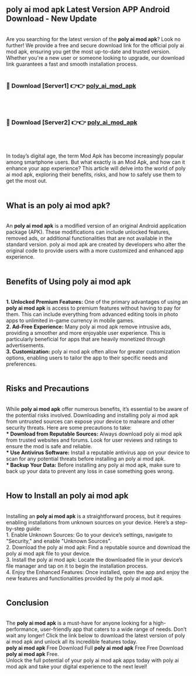 ## poly ai mod apk Latest Version APP Android Download - New Update
<br>
Are you searching for the latest version of the <strong>poly ai mod apk</strong>? Look no further! We provide a free and secure download link for the official poly ai mod apk, ensuring you get the most up-to-date and trusted version. Whether you're a new user or someone looking to upgrade, our download link guarantees a fast and smooth installation process.
<br>
<br>
<h3>🔴 Download [Server1] 👉👉 <a href="https://modyolo.store/poly+ai+mod+apk">poly_ai_mod_apk</a></h3><br>
<br>
<h3>🔴 Download [Server2] 👉👉 <a href="https://modyolo.store/poly+ai+mod+apk">poly_ai_mod_apk</a></h3><br>
<br>
<br>
In today’s digital age, the term Mod Apk has become increasingly popular among smartphone users. But what exactly is an Mod Apk, and how can it enhance your app experience? This article will delve into the world of poly ai mod apk, exploring their benefits, risks, and how to safely use them to get the most out.
<br>
<br>
<h2>What is an poly ai mod apk?</h2>
<br>
An <strong>poly ai mod apk</strong> is a modified version of an original Android application package (APK). These modifications can include unlocked features, removed ads, or additional functionalities that are not available in the standard version. poly ai mod apk are created by developers who alter the original code to provide users with a more customized and enhanced app experience.
<br>
<br>
<h2>Benefits of Using poly ai mod apk</h2>
<br>
<strong> 1. Unlocked Premium Features:</strong> One of the primary advantages of using an <strong>poly ai mod apk</strong> is access to premium features without having to pay for them. This can include everything from advanced editing tools in photo apps to unlimited in-game currency in mobile games.
<br>
<strong> 2. Ad-Free Experience:</strong> Many poly ai mod apk remove intrusive ads, providing a smoother and more enjoyable user experience. This is particularly beneficial for apps that are heavily monetized through advertisements.
<br>
<strong> 3. Customization:</strong> poly ai mod apk often allow for greater customization options, enabling users to tailor the app to their specific needs and preferences.
<br>
<br>
<h2>Risks and Precautions</h2>
<br>
While <strong>poly ai mod apk</strong> offer numerous benefits, it’s essential to be aware of the potential risks involved. Downloading and installing poly ai mod apk from untrusted sources can expose your device to malware and other security threats. Here are some precautions to take:
<br>
<strong> * Download from Reputable Sources:</strong> Always download poly ai mod apk from trusted websites and forums. Look for user reviews and ratings to ensure the mod is safe and reliable.
<br>
<strong> * Use Antivirus Software:</strong> Install a reputable antivirus app on your device to scan for any potential threats before installing an poly ai mod apk.
<br>
<strong> * Backup Your Data:</strong> Before installing any poly ai mod apk, make sure to back up your data to prevent any loss in case something goes wrong.
<br>
<br>
<h2>How to Install an poly ai mod apk</h2>
<br>
Installing an <strong>poly ai mod apk</strong> is a straightforward process, but it requires enabling installations from unknown sources on your device. Here’s a step-by-step guide:
<br>
 1. Enable Unknown Sources: Go to your device’s settings, navigate to "Security," and enable "Unknown Sources".
<br>
 2. Download the poly ai mod apk: Find a reputable source and download the poly ai mod apk file to your device.
<br>
 3. Install the poly ai mod apk: Locate the downloaded file in your device’s file manager and tap on it to begin the installation process.
<br>
 4. Enjoy the Enhanced Features: Once installed, open the app and enjoy the new features and functionalities provided by the poly ai mod apk.
<br>
<br>
<h2><strong>Conclusion</strong></h2>
<br>
The <strong>poly ai mod apk</strong> is a must-have for anyone looking for a high-performance, user-friendly app that caters to a wide range of needs. Don’t wait any longer! Click the link below to download the latest version of poly ai mod apk and unlock all its incredible features today.
<br>
<strong>poly ai mod apk</strong> Free Download Full <strong>poly ai mod apk</strong> Free Free Download <strong>poly ai mod apk</strong> Free.
<br>
Unlock the full potential of your poly ai mod apk apps today with poly ai mod apk and take your digital experience to the next level!